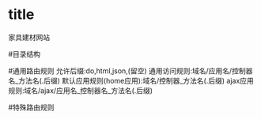 # title
家具建材网站

#目录结构

#通用路由规则
允许后缀:do,html,json,(留空)
通用访问规则:域名/应用名/控制器名_方法名(.后缀)
默认应用规则(home应用):域名/控制器_方法名(.后缀)
ajax应用规则:域名/ajax/应用名_控制器名_方法名(.后缀)

#特殊路由规则